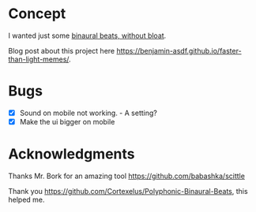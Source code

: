 # Concept
I wanted just some [binaural beats, without bloat](https://benjamin-asdf.github.io/just-40hz-binaural-beats/).

Blog post about this project here https://benjamin-asdf.github.io/faster-than-light-memes/.

# Bugs

* [X] Sound on mobile not working. - A setting?
* [X] Make the ui bigger on mobile

# Acknowledgments

Thanks Mr. Bork for an amazing tool https://github.com/babashka/scittle

Thank you https://github.com/Cortexelus/Polyphonic-Binaural-Beats,
this helped me.
